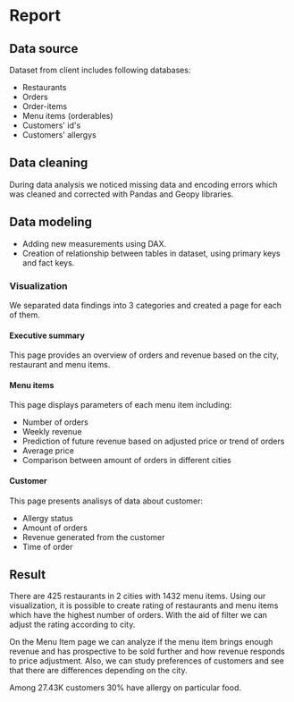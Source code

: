 # Report


## Data source
Dataset from client includes following databases:
- Restaurants
- Orders
- Order-items
- Menu items (orderables)
- Customers' id's
- Customers' allergys  

## Data cleaning
During data analysis we noticed missing data and encoding errors which was cleaned and corrected with Pandas and Geopy libraries. 

## Data modeling 
- Adding new measurements using DAX.
- Creation of relationship between tables in dataset, using primary keys and fact keys.

### Visualization
We separated data findings into 3 categories and created a page for each of them.

#### Executive summary
This page provides an overview of orders and revenue based on the city, restaurant and menu items.

#### Menu items
This page displays parameters of each menu item including:
- Number of orders
- Weekly revenue
- Prediction of future revenue based on adjusted price or trend of orders
- Average price
- Comparison between amount of orders in different cities

#### Customer
This page presents analisys of data about customer: 
- Allergy status
- Amount of orders
- Revenue generated from the customer
- Time of order

## Result
There are 425 restaurants in 2 cities with 1432 menu items.
Using our visualization, it is possible to create rating of restaurants and menu items which have the highest number of orders.
With the aid of filter we can adjust the rating according to city.

On the Menu Item page we can analyze if the menu item brings enough revenue and has prospective to be sold further and how revenue responds to price adjustment.
Also, we can study preferences of customers and see that there are differences depending on the city.

Among 27.43K customers 30% have allergy on particular food.


